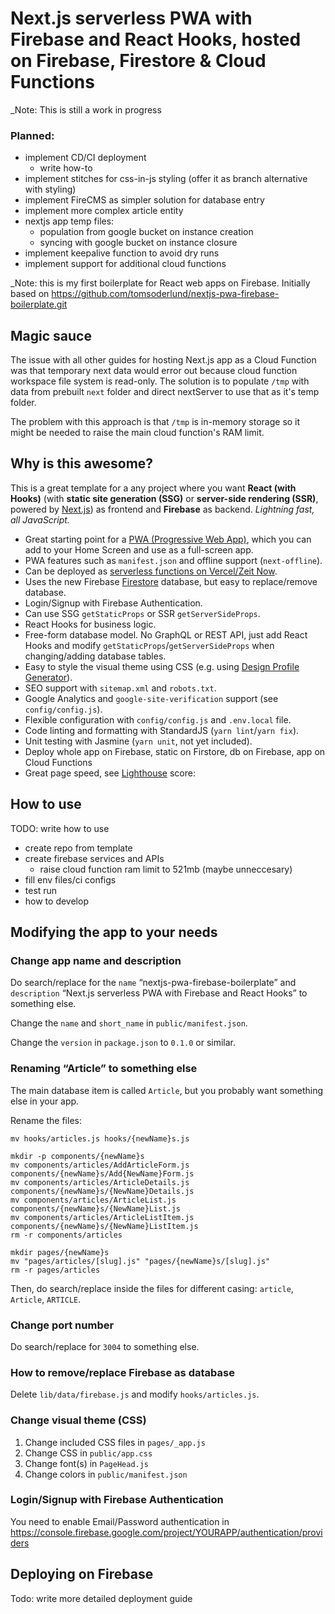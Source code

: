 # Next.js serverless PWA with Firebase and React Hooks, hosted on Firebase, Firestore & Cloud Functions

\_Note: This is still a work in progress

### Planned:

-   implement CD/CI deployment
    -   write how-to
-   implement stitches for css-in-js styling (offer it as branch alternative with styling)
-   implement FireCMS as simpler solution for database entry
-   implement more complex article entity
-   nextjs app temp files:
    -   population from google bucket on instance creation
    -   syncing with google bucket on instance closure
-   implement keepalive function to avoid dry runs
-   implement support for additional cloud functions

\_Note: this is my first boilerplate for React web apps on Firebase. Initially based on https://github.com/tomsoderlund/nextjs-pwa-firebase-boilerplate.git

## Magic sauce

The issue with all other guides for hosting Next.js app as a Cloud Function was that temporary next data would error out because cloud function workspace file system is read-only. The solution is to populate `/tmp` with data from prebuilt `next` folder and direct nextServer to use that as it's temp folder.

The problem with this approach is that `/tmp` is in-memory storage so it might be needed to raise the main cloud function's RAM limit.

## Why is this awesome?

This is a great template for a any project where you want **React (with Hooks)** (with **static site generation (SSG)** or **server-side rendering (SSR)**, powered by [Next.js](https://github.com/zeit/next.js)) as frontend and **Firebase** as backend. _Lightning fast, all JavaScript._

-   Great starting point for a [PWA (Progressive Web App)](https://en.wikipedia.org/wiki/Progressive_web_applications), which you can add to your Home Screen and use as a full-screen app.
-   PWA features such as `manifest.json` and offline support (`next-offline`).
-   Can be deployed as [serverless functions on Vercel/Zeit Now](#deploying).
-   Uses the new Firebase [Firestore](https://firebase.google.com/docs/firestore) database, but easy to replace/remove database.
-   Login/Signup with Firebase Authentication.
-   Can use SSG `getStaticProps` or SSR `getServerSideProps`.
-   React Hooks for business logic.
-   Free-form database model. No GraphQL or REST API, just add React Hooks and modify `getStaticProps`/`getServerSideProps` when changing/adding database tables.
-   Easy to style the visual theme using CSS (e.g. using [Design Profile Generator](https://tomsoderlund.github.io/design-profile-generator/)).
-   SEO support with `sitemap.xml` and `robots.txt`.
-   Google Analytics and `google-site-verification` support (see `config/config.js`).
-   Flexible configuration with `config/config.js` and `.env.local` file.
-   Code linting and formatting with StandardJS (`yarn lint`/`yarn fix`).
-   Unit testing with Jasmine (`yarn unit`, not yet included).
-   Deploy whole app on Firebase, static on Firstore, db on Firebase, app on Cloud Functions
-   Great page speed, see [Lighthouse](https://developers.google.com/web/tools/lighthouse) score:

## How to use

TODO: write how to use

-   create repo from template
-   create firebase services and APIs
    -   raise cloud function ram limit to 521mb (maybe unneccesary)
-   fill env files/ci configs
-   test run
-   how to develop

## Modifying the app to your needs

### Change app name and description

Do search/replace for the `name` “nextjs-pwa-firebase-boilerplate” and `description` “Next.js serverless PWA with Firebase and React Hooks” to something else.

Change the `name` and `short_name` in `public/manifest.json`.

Change the `version` in `package.json` to `0.1.0` or similar.

### Renaming “Article” to something else

The main database item is called `Article`, but you probably want something else in your app.

Rename the files:

    mv hooks/articles.js hooks/{newName}s.js

    mkdir -p components/{newName}s
    mv components/articles/AddArticleForm.js components/{newName}s/Add{NewName}Form.js
    mv components/articles/ArticleDetails.js components/{newName}s/{NewName}Details.js
    mv components/articles/ArticleList.js components/{newName}s/{NewName}List.js
    mv components/articles/ArticleListItem.js components/{newName}s/{NewName}ListItem.js
    rm -r components/articles

    mkdir pages/{newName}s
    mv "pages/articles/[slug].js" "pages/{newName}s/[slug].js"
    rm -r pages/articles

Then, do search/replace inside the files for different casing: `article`, `Article`, `ARTICLE`.

### Change port number

Do search/replace for `3004` to something else.

### How to remove/replace Firebase as database

Delete `lib/data/firebase.js` and modify `hooks/articles.js`.

### Change visual theme (CSS)

1. Change included CSS files in `pages/_app.js`
2. Change CSS in `public/app.css`
3. Change font(s) in `PageHead.js`
4. Change colors in `public/manifest.json`

### Login/Signup with Firebase Authentication

You need to enable Email/Password authentication in https://console.firebase.google.com/project/YOURAPP/authentication/providers

## Deploying on Firebase

Todo: write more detailed deployment guide
